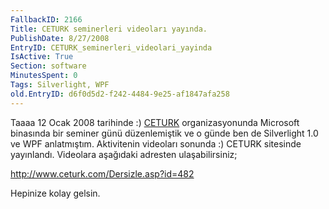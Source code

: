 ```yaml
---
FallbackID: 2166
Title: CETURK seminerleri videoları yayında.
PublishDate: 8/27/2008
EntryID: CETURK_seminerleri_videolari_yayinda
IsActive: True
Section: software
MinutesSpent: 0
Tags: Silverlight, WPF
old.EntryID: d6f0d5d2-f242-4484-9e25-af1847afa258
---
```

Taaaa 12 Ocak 2008 tarihinde :) [CETURK](http://www.ceturk.com/)
organizasyonunda Microsoft binasında bir seminer günü düzenlemiştik ve o
günde ben de Silverlight 1.0 ve WPF anlatmıştım. Aktivitenin videoları
sonunda :) CETURK sitesinde yayınlandı. Videolara aşağıdaki adresten
ulaşabilirsiniz;

<http://www.ceturk.com/Dersizle.asp?id=482>

Hepinize kolay gelsin.


